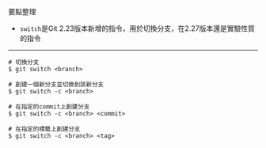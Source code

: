 要點整理
- `switch`是Git 2.23版本新增的指令，用於切換分支，在2.27版本還是實驗性質的指令

---

```
# 切換分支
$ git switch <branch>
```

```
# 創建一個新分支並切換到該新分支
$ git switch -c <branch>
```

```
# 在指定的commit上創建分支
$ git switch -c <branch> <commit>
```

```
# 在指定的標籤上創建分支
$ git switch -c <branch> <tag>
```